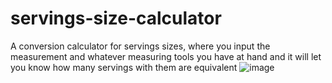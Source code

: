 # servings-size-calculator
A conversion calculator for servings sizes, where you input the measurement and whatever measuring tools you have at hand and it will let you know how many servings with them are equivalent
![image](https://user-images.githubusercontent.com/58574404/204457754-21109373-2c2d-49af-bfbf-1ed0de93acec.png)
